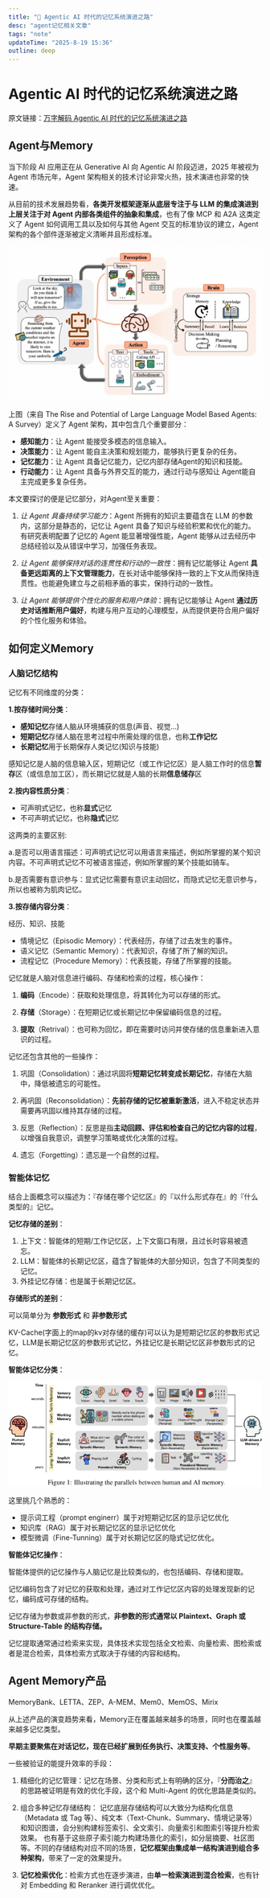 ```yaml
---
title: "🤖 Agentic AI 时代的记忆系统演进之路"
desc: "agent记忆相关文章"
tags: "note"
updateTime: "2025-8-19 15:36"
outline: deep
---
```


# Agentic AI 时代的记忆系统演进之路

原文链接：[万字解码 Agentic AI 时代的记忆系统演进之路](https://mp.weixin.qq.com/s/LYx4pV1L9aVjd5u5iiI2zg)

## Agent与Memory

当下阶段 AI 应用正在从 Generative AI 向 Agentic AI 阶段迈进，2025 年被视为 Agent 市场元年，Agent 架构相关的技术讨论非常火热，技术演进也非常的快速。

从目前的技术发展趋势看，**各类开发框架逐渐从底层专注于与 LLM 的集成演进到上层关注于对 Agent 内部各类组件的抽象和集成**，也有了像 MCP 和 A2A 这类定义了 Agent 如何调用工具以及如何与其他 Agent 交互的标准协议的建立，Agent 架构的各个部件逐渐被定义清晰并且形成标准。

![image-20250818142127269](../../public/AgenticAI时代的记忆系统演进之路.assets/image-20250818142127269.png)

上图（来自 The Rise and Potential of Large Language Model Based Agents: A Survey）定义了 Agent 架构，其中包含几个重要部分：

- **感知能力**：让 Agent 能接受多模态的信息输入。
- **决策能力**：让 Agent 能自主决策和规划能力，能够执行更复杂的任务。 
- **记忆能力**：让 Agent 具备记忆能力，记忆内部存储Agent的知识和技能。
- **行动能力**：让 Agent 具备与外界交互的能力，通过行动与感知让 Agent能自主完成更多复杂任务。

本文要探讨的便是记忆部分，对Agent至关重要：

1. *让 Agent 具备持续学习能力*：Agent 所拥有的知识主要蕴含在 LLM 的参数内，这部分是静态的，记忆让 Agent 具备了知识与经验积累和优化的能力。有研究表明配置了记忆的 Agent 能显著增强性能，Agent 能够从过去经历中总结经验以及从错误中学习，加强任务表现。

2. *让 Agent 能够保持对话的连贯性和行动的一致性*：拥有记忆能够让 Agent **具备更远距离的上下文管理能力**，在长对话中能够保持一致的上下文从而保持连贯性。也能避免建立与之前相矛盾的事实，保持行动的一致性。

3. *让 Agent 能够提供个性化的服务和用户体验*：拥有记忆能够让 Agent **通过历史对话推断用户偏好**，构建与用户互动的心理模型，从而提供更符合用户偏好的个性化服务和体验。



## 如何定义Memory

### 人脑记忆结构

记忆有不同维度的分类：

**1.按存储时间分类**：

- **感知记忆**存储人脑从环境捕获的信息(声音、视觉...)
- **短期记忆**存储人脑在思考过程中所需处理的信息，也称**工作记忆**
- **长期记忆**用于长期保存人类记忆(知识与技能)

感知记忆是人脑的信息输入区，短期记忆（或工作记忆区）是人脑工作时的信息**暂存**区（或信息加工区），而长期记忆就是人脑的长期**信息储存**区

**2.按内容性质分类**：

- 可声明式记忆，也称**显式**记忆
- 不可声明式记忆，也称**隐式**记忆

这两类的主要区别:

a.是否可以用语言描述：可声明式记忆可以用语言来描述，例如所掌握的某个知识内容。不可声明式记忆不可被语言描述，例如所掌握的某个技能如骑车。

b.是否需要有意识参与：显式记忆需要有意识主动回忆，而隐式记忆无意识参与，所以也被称为肌肉记忆。

**3.按存储内容分类**：

经历、知识、技能

- 情境记忆（Episodic Memory）：代表经历，存储了过去发生的事件。
- 语义记忆（Semantic Memory）：代表知识，存储了所了解的知识。
- 流程记忆（Procedure Memory）：代表技能，存储了所掌握的技能。



记忆就是人脑对信息进行编码、存储和检索的过程，核心操作：

1. **编码**（Encode）：获取和处理信息，将其转化为可以存储的形式。

2. **存储**（Storage）：在短期记忆或长期记忆中保留编码信息的过程。

3. **提取**（Retrival）：也可称为回忆，即在需要时访问并使存储的信息重新进入意识的过程。

记忆还包含其他的一些操作：

1. 巩固（Consolidation）：通过巩固将**短期记忆转变成长期记忆**，存储在大脑中，降低被遗忘的可能性。

2. 再巩固（Reconsolidation）：**先前存储的记忆被重新激活**，进入不稳定状态并需要再巩固以维持其存储的过程。

3. 反思（Reflection）：反思是指**主动回顾、评估和检查自己的记忆内容的过程**，以增强自我意识，调整学习策略或优化决策的过程。

4. 遗忘（Forgetting）：遗忘是一个自然的过程。



### 智能体记忆

结合上面概念可以描述为：『存储在哪个记忆区』的『以什么形式存在』的『什么类型的』记忆。

**记忆存储的差别**：

1. 上下文：智能体的短期/工作记忆区，上下文窗口有限，且过长时容易被遗忘。
2. LLM：智能体的长期记忆区，蕴含了智能体的大部分知识，包含了不同类型的记忆。
3. 外挂记忆存储：也是属于长期记忆区。

**存储形式的差别**：

可以简单分为 **参数形式** 和 **非参数形式**

KV-Cache(字面上的map的kv对存储的缓存)可以认为是短期记忆区的参数形式记忆，LLM是长期记忆区的参数形式记忆，外挂记忆是长期记忆区非参数形式的记忆。

**智能体记忆分类**：

![image-20250818145738994](../../public/AgenticAI时代的记忆系统演进之路.assets/image-20250818145738994.png)

这里挑几个熟悉的：

- 提示词工程（prompt enginerr）属于对短期记忆区的显示记忆优化
- 知识库（RAG）属于对长期记忆区的显示记忆优化
- 模型微调（Fine-Tunning）属于对长期记忆区的隐式记忆优化。

**智能体记忆操作**：

智能体提供的记忆操作与人脑记忆是比较类似的，也包括编码、存储和提取。

记忆编码包含了对记忆的获取和处理，通过对工作记忆区内容的处理发现新的记忆，编码成可存储的结构。

记忆存储为参数或非参数的形式，**非参数的形式通常以 Plaintext、Graph 或 Structure-Table 的结构存储。**

记忆提取通常通过检索来实现，具体技术实现包括全文检索、向量检索、图检索或者是混合检索，具体检索方式取决于存储的内容和结构。



## Agent Memory产品

MemoryBank、LETTA、ZEP、A-MEM、Mem0、MemOS、Mirix

从上述产品的演变趋势来看，Memory正在覆盖越来越多的场景，同时也在覆盖越来越多记忆类型。

**早期主要聚焦在对话记忆，现在已经扩展到任务执行、决策支持、个性服务等**。

一些被验证的能提升效率的手段：

1. 精细化的记忆管理：记忆在场景、分类和形式上有明确的区分，『**分而治之**』的思路被证明是有效的优化手段，这个和 Multi-Agent 的优化思路是类似的。

2. 组合多种记忆存储结构：
   记忆底层存储结构可以大致分为结构化信息（Metadata 或 Tag 等）、纯文本（Text-Chunk、Summary、情境记录等）和知识图谱，会分别构建标签索引、全文索引、向量索引和图索引等提升检索效果。
   也有基于这些原子索引能力构建场景化的索引，如分层摘要、社区图等。不同的存储结构对应不同的场景，**记忆框架由集成单一结构演进到组合多种架构**，带来了一定的效果提升。

3. **记忆检索优化**：检索方式也在逐步演进，由**单一检索演进到混合检索**，也有针对 Embedding 和 Reranker 进行调优优化。

